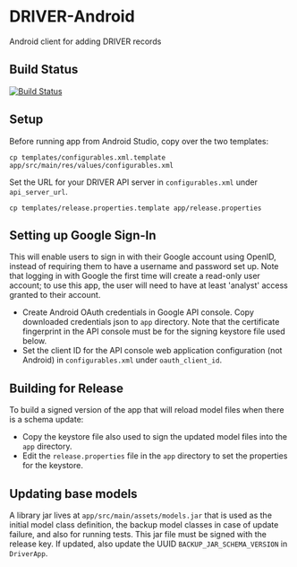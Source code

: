 # DRIVER-Android
Android client for adding DRIVER records


## Build Status
[![Build Status](https://travis-ci.org/WorldBank-Transport/DRIVER-Android.svg?branch=develop)](https://travis-ci.org/WorldBank-Transport/DRIVER-Android)

## Setup
Before running app from Android Studio, copy over the two templates:
```
cp templates/configurables.xml.template app/src/main/res/values/configurables.xml
```

Set the URL for your DRIVER API server in `configurables.xml` under `api_server_url`.

```
cp templates/release.properties.template app/release.properties
```

## Setting up Google Sign-In
This will enable users to sign in with their Google account using OpenID, instead of requiring them
to have a username and password set up. Note that logging in with Google the first time will create
a read-only user account; to use this app, the user will need to have at least 'analyst' access granted
to their account.

  - Create Android OAuth credentials in Google API console. Copy downloaded credentials json to `app` directory.
    Note that the certificate fingerprint in the API console must be for the signing keystore file used below.
  - Set the client ID for the API console web application configuration (not Android) in `configurables.xml` under `oauth_client_id`.

## Building for Release
To build a signed version of the app that will reload model files when there is a schema update:

  - Copy the keystore file also used to sign the updated model files into the `app` directory.
  - Edit the `release.properties` file in the `app` directory to set the properties for the keystore.

## Updating base models
A library jar lives at `app/src/main/assets/models.jar` that is used as the initial model class definition,
the backup model classes in case of update failure, and also for running tests. This jar file must be
signed with the release key. If updated, also update the UUID `BACKUP_JAR_SCHEMA_VERSION` in `DriverApp`.
